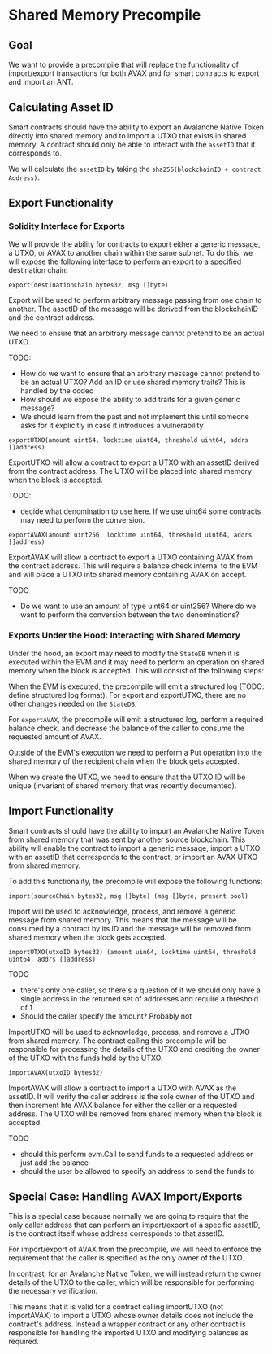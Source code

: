 # Shared Memory Precompile

## Goal

We want to provide a precompile that will replace the functionality of import/export transactions for both AVAX and for smart contracts to export and import an ANT.

## Calculating Asset ID

Smart contracts should have the ability to export an Avalanche Native Token directly into shared memory and to import a UTXO that exists in shared memory. A contract should only be able to interact with the `assetID` that it corresponds to.

We will calculate the `assetID` by taking the `sha256(blockchainID + contract Address)`.

## Export Functionality

### Solidity Interface for Exports

We will provide the ability for contracts to export either a generic message, a UTXO, or AVAX to another chain within the same subnet. To do this, we will expose the following interface to perform an export to a specified destination chain:

```sol
export(destinationChain bytes32, msg []byte)
```

Export will be used to perform arbitrary message passing from one chain to another. The assetID of the message will be derived from the blockchainID and the contract address.

We need to ensure that an arbitrary message cannot pretend to be an actual UTXO.

TODO:
- How do we want to ensure that an arbitrary message cannot pretend to be an actual UTXO? Add an ID or use shared memory traits? This is handled by the codec
- How should we expose the ability to add traits for a given generic message?
- We should learn from the past and not implement this until someone asks for it explicitly in case it introduces a vulnerability

```sol
exportUTXO(amount uint64, locktime uint64, threshold uint64, addrs []address)
```

ExportUTXO will allow a contract to export a UTXO with an assetID derived from the contract address. The UTXO will be placed into shared memory when the block is accepted.

TODO:
- decide what denomination to use here. If we use uint64 some contracts may need to perform the conversion.

```sol
exportAVAX(amount uint256, locktime uint64, threshold uint64, addrs []address)
```

ExportAVAX will allow a contract to export a UTXO containing AVAX from the contract address. This will require a balance check internal to the EVM and will place a UTXO into shared memory containing AVAX on accept.

TODO
- Do we want to use an amount of type uint64 or uint256? Where do we want to perform the conversion between the two denominations? 

### Exports Under the Hood: Interacting with Shared Memory

Under the hood, an export may need to modify the `StateDB` when it is executed within the EVM and it may need to perform an operation on shared memory when the block is accepted. This will consist of the following steps:

When the EVM is executed, the precompile will emit a structured log (TODO: define structured log format). For export and exportUTXO, there are no other changes needed on the `StateDB`.

For `exportAVAX`, the precompile will emit a structured log, perform a required balance check, and decrease the balance of the caller to consume the requested amount of AVAX.

Outside of the EVM's execution we need to perform a Put operation into the shared memory of the recipient chain when the block gets accepted.

When we create the UTXO, we need to ensure that the UTXO ID will be unique (invariant of shared memory that was recently documented).

## Import Functionality

Smart contracts should have the ability to import an Avalanche Native Token from shared memory that was sent by another source blockchain. This ability will enable the contract to import a generic message, import a UTXO with an assetID that corresponds to the contract, or import an AVAX UTXO from shared memory.

To add this functionality, the precompile will expose the following functions:

```sol
import(sourceChain bytes32, msg []byte) (msg []byte, present bool)
```

Import will be used to acknowledge, process, and remove a generic message from shared memory. This means that the message will be consumed by a contract by its ID and the message will be removed from shared memory when the block gets accepted.

```sol
importUTXO(utxoID bytes32) (amount uin64, locktime uint64, threshold uint64, addrs []address)
```

TODO
- there's only one caller, so there's a question of if we should only have a single address in the returned set of addresses and require a threshold of 1
- Should the caller specify the amount? Probably not

ImportUTXO will be used to acknowledge, process, and remove a UTXO from shared memory. The contract calling this precompile will be responsible for processing the details of the UTXO and crediting the owner of the UTXO with the funds held by the UTXO.

```sol
importAVAX(utxoID bytes32)
```

ImportAVAX will allow a contract to import a UTXO with AVAX as the assetID. It will verify the caller address is the sole owner of the UTXO and then increment hte AVAX balance for either the caller or a requested address. The UTXO will be removed from shared memory when the block is accepted.

TODO
- should this perform evm.Call to send funds to a requested address or just add the balance
- should the user be allowed to specify an address to send the funds to

## Special Case: Handling AVAX Import/Exports

This is a special case because normally we are going to require that the only caller address that can perform an import/export of a specific assetID, is the contract itself whose address corresponds to that assetID.

For import/export of AVAX from the precompile, we will need to enforce the requirement that the caller is specified as the only owner of the UTXO.

In contrast, for an Avalanche Native Token, we will instead return the owner details of the UTXO to the caller, which will be responsible for performing the necessary verification.

This means that it is valid for a contract calling importUTXO (not importAVAX) to import a UTXO whose owner details does not include the contract's address. Instead a wrapper contract or any other contract is responsible for handling the imported UTXO and modifying balances as required.
